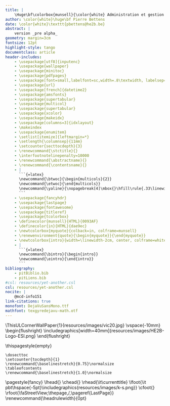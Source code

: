 ```yaml
---
title: |
	\Huge\bf\colorbox{munsell}{\color{white} Administration et gestion des réseaux}
author: \color{white}\huge\bf Pierre Bettens
date: \color{white}\texttt{pbettens@he2b.be}
abstract: |
	version _pre alpha_
geometry: margin=3cm
fontsize: 12pt
highlight-style: tango
documentclass: article
header-includes:	
	- \usepackage[utf8]{inputenc}
	- \usepackage{wallpaper}
    - \usepackage{minitoc}
	- \usepackage{pdfpages}
	- \usepackage[font=small,labelfont=sc,width=.8\textwidth, labelsep=endash]{caption}
	- \usepackage{url}
	- \usepackage[french]{datetime2}
	- \usepackage{amsfonts}
	- \usepackage{supertabular}
	- \usepackage{multicol}
	- \usepackage{supertabular}
	- \usepackage{xcolor}
	- \usepackage{makeidx}
	- \usepackage[columns=3]{idxlayout}
	- \makeindex
	- \usepackage{enumitem}
	- \setlist[itemize]{leftmargin=*}
	- \setlength{\columnsep}{11mm} 
	- \setcounter{secttocdepth}{3}
	- \renewcommand{\stctitle}{}
	- \interfootnotelinepenalty=10000
	- \renewcommand{\abstractname}{}
	- \renewcommand{\contentsname}{}
	- |
	  ```{=latex}
	  \newcommand{\btwoc}{\begin{multicols}{2}}
	  \newcommand{\etwoc}{\end{multicols}}
	  \newcommand{\yaline}{\nopagebreak[4]\mbox{}\hfill\rule{.33\linewidth}{.3pt}\hfill\mbox{}}
	  ```
	- \usepackage{fancyhdr}
	- \usepackage{lastpage}
	- \usepackage{fontawesome}
	- \usepackage{titleref}
	- \usepackage{tcolorbox}
	- \definecolor{munsell}{HTML}{0093AF}
	- \definecolor{in}{HTML}{dae9ec}
	- \newtcolorbox{myquote}{colback=in, colframe=munsell}
	- \renewenvironment{quote}{\begin{myquote}}{\end{myquote}}
	- \newtcolorbox{intro}{width=\linewidth-2cm, center, colframe=white}
	- |
	  ```{=latex}
	  \newcommand{\bintro}{\begin{intro}}
	  \newcommand{\eintro}{\end{intro}}
	  ```
bibliography: 
	- pitBiblio.bib 
	- pitLiens.bib
#csl: resources/yet-another.csl 
csl: resources/yet-another.csl
nocite: |
	@mcd-info151
link-citations: true
monofont: DejaVuSansMono.ttf 
mathfont: texgyredejavu-math.otf 
---
```


<!-- ajout d'une image et du logo -->
\ThisULCornerWallPaper{1}{resources/images/vic20.jpg}
\vspace{-10mm}
\begin{flushright}
\includegraphics[width=40mm]{resources/images/HE2B-Logo-ESI.png}
\end{flushright}

\thispagestyle{empty}

```{=latex}
\dosecttoc
\setcounter{tocdepth}{1}
\renewcommand{\baselinestretch}{0.75}\normalsize
\tableofcontents
\renewcommand{\baselinestretch}{1.0}\normalsize
```

\pagestyle{fancy}
\lhead{}
\chead{}
\rhead{\it\currenttitle}
\lfoot{\it pbt\hspace{-5pt}\includegraphics{resources/images/k-s.png}}
\cfoot{}
\rfoot{\faStreetView\;\thepage\,/\,\pageref{LastPage}}
\renewcommand{\headrulewidth}{0pt}

